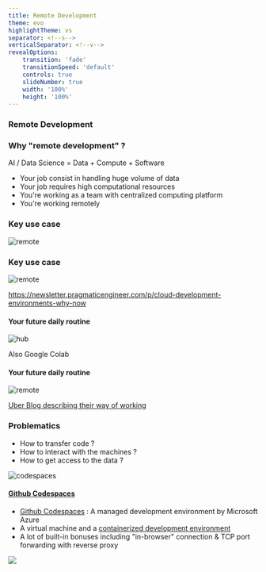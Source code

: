 ```yaml
---
title: Remote Development
theme: evo
highlightTheme: vs
separator: <!--s-->
verticalSeparator: <!--v-->
revealOptions:
    transition: 'fade'
    transitionSpeed: 'default'
    controls: true
    slideNumber: true
    width: '100%'
    height: '100%'
---
```


### Remote Development

<!--v-->

### Why "remote development" ?

AI / Data Science = Data + Compute + Software

- Your job consist in handling huge volume of data
- Your job requires high computational resources
- You're working as a team with centralized computing platform
- You're working remotely

<!--v-->

### Key use case

![remote](https://cf-assets.www.cloudflare.com/slt3lc6tev37/yTvHLFlopPBrpiKavwp9M/0c9b06fb175472bf20f7310a67e1bdcd/access-replicated_2x--1-.png) <!-- .element: height="30%" width="30%" -->

<!--v-->

### Key use case

![remote](https://substackcdn.com/image/fetch/w_1456,c_limit,f_webp,q_auto:good,fl_progressive:steep/https%3A%2F%2Fsubstack-post-media.s3.amazonaws.com%2Fpublic%2Fimages%2F5f009c59-64f4-46ff-8097-c5be8f865eaf_1616x1372.png) <!-- .element: height="30%" width="30%" -->

https://newsletter.pragmaticengineer.com/p/cloud-development-environments-why-now

<!--v-->

#### Your future daily routine

![hub](https://geohackweek.github.io/Introductory/fig/geohackweek_aws_setup.png)  <!-- .element: height="40%" width="40%" -->

Also Google Colab

<!--v-->

#### Your future daily routine

![remote](https://blog.uber-cdn.com/cdn-cgi/image/width=1810,quality=80,onerror=redirect,format=auto/wp-content/uploads/2022/12/Figure-2-Devpod-overview-Remote-development-environment-@-Uber.png)  <!-- .element: height="40%" width="40%" -->

[Uber Blog describing their way of working](https://www.uber.com/en-FR/blog/devpod-improving-developer-productivity-at-uber/)

<!--v-->

### Problematics

- How to transfer code ?
- How to interact with the machines ?
- How to get access to the data ?

<!--v-->

![codespaces](https://github.blog/wp-content/uploads/2021/08/1200x630-codespaces-social.png) <!-- .element: height="50%" width="50%" -->

<!--v-->

#### [Github Codespaces](https://docs.github.com/en/codespaces/overview)

* [Github Codespaces](https://docs.github.com/en/codespaces) : A managed development environment by Microsoft Azure
* A virtual machine and a [containerized development environment](https://docs.github.com/en/codespaces/setting-up-your-project-for-codespaces/adding-a-dev-container-configuration/introduction-to-dev-containers)
* A lot of built-in bonuses including "in-browser" connection & TCP port forwarding with reverse proxy

![](https://docs.github.com/assets/cb-79257/images/help/codespaces/port-forwarding.png)  <!-- .element: height="40%" width="40%" -->

